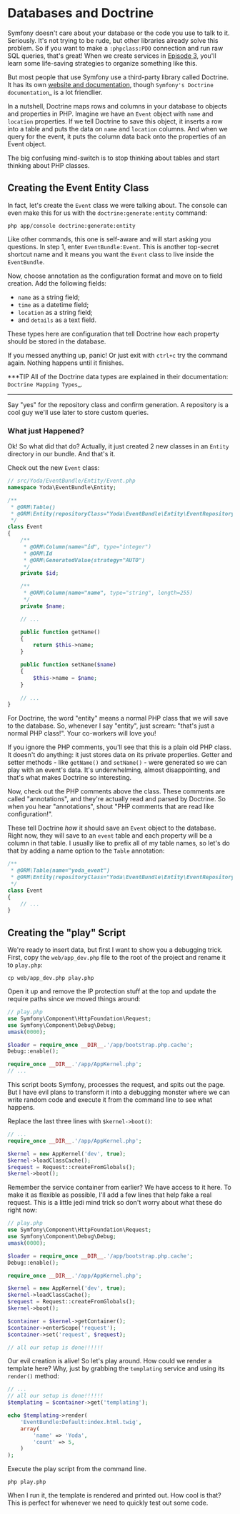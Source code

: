 # Databases and Doctrine

Symfony doesn't care about your database or the code you use to talk to it.
Seriously. It's not trying to be rude, but other libraries already solve
this problem. So if you want to make a `:phpclass:PDO` connection and run
raw SQL queries, that's great! When we create services in [Episode 3][Episode 3], you'll
learn some life-saving strategies to organize something like this.

But most people that use Symfony use a third-party library called Doctrine.
It has its own [website and documentation][website and documentation], though `Symfony's Doctrine documentation`_
is a lot friendlier.

In a nutshell, Doctrine maps rows and columns in your database to objects
and properties in PHP. Imagine we have an `Event` object with `name`
and `location` properties. If we tell Doctrine to save this object, it
inserts a row into a table and puts the data on `name` and `location`
columns. And when we query for the event, it puts the column data back onto
the properties of an Event object.

The big confusing mind-switch is to stop thinking about tables and start thinking
about PHP classes.

## Creating the Event Entity Class

In fact, let's create the `Event` class we were talking about. The console
can even make this for us with the `doctrine:generate:entity` command:

```terminal
php app/console doctrine:generate:entity
```

Like other commands, this one is self-aware and will start asking you questions.
In step 1, enter `EventBundle:Event`. This is another top-secret shortcut
name and it means you want the `Event` class to live inside the `EventBundle`.

Now, choose annotation as the configuration format and move on to field
creation. Add the following fields:

* `name` as a string field;
* `time` as a datetime field;
* `location` as a string field;
* and `details` as a text field.

These types here are configuration that tell Doctrine how each property should
be stored in the database.

If you messed anything up, panic! Or just exit with `ctrl+c` try the command
again. Nothing happens until it finishes.

***TIP
All of the Doctrine data types are explained in their documentation:
`Doctrine Mapping Types`_.
***

Say "yes" for the repository class and confirm generation. A repository is
a cool guy we'll use later to store custom queries.

### What just Happened?

Ok! So what did that do? Actually, it just created 2 new classes in an `Entity`
directory in our bundle. And that's it.

Check out the new `Event` class:

```php
// src/Yoda/EventBundle/Entity/Event.php
namespace Yoda\EventBundle\Entity;

/**
 * @ORM\Table()
 * @ORM\Entity(repositoryClass="Yoda\EventBundle\Entity\EventRepository")
 */    
class Event
{
    /**
     * @ORM\Column(name="id", type="integer")
     * @ORM\Id
     * @ORM\GeneratedValue(strategy="AUTO")
     */
    private $id;

    /**
     * @ORM\Column(name="name", type="string", length=255)
     */
    private $name;

    // ...

    public function getName()
    {
        return $this->name;
    }

    public function setName($name)
    {
        $this->name = $name;
    }
    
    // ...
}
```

For Doctrine, the word "entity" means a normal PHP class that we will save
to the database. So, whenever I say "entity", just scream: "that's just
a normal PHP class!". Your co-workers will love you!

If you ignore the PHP comments, you'll see that this is a plain old PHP class.
It doesn't do anything: it just stores data on its private properties. Getter
and setter methods - like `getName()` and `setName()` - were generated
so we can play with an event's data. It's underwhelming, almost disappointing,
and that's what makes Doctrine so interesting.

Now, check out the PHP comments above the class. These comments are called
"annotations", and they're actually read and parsed by Doctrine. So when
you hear "annotations", shout "PHP comments that are read like configuration!".

These tell Doctrine *how* it should save an `Event` object to the database.
Right now, they will save to an `event` table and each property will be
a column in that table. I usually like to prefix all of my table names, so
let's do that by adding a name option to the `Table` annotation:

```php
/**
 * @ORM\Table(name="yoda_event")
 * @ORM\Entity(repositoryClass="Yoda\EventBundle\Entity\EventRepository")
 */    
class Event
{
    // ...
}
```

## Creating the "play" Script

We're ready to insert data, but first I want to show you a debugging trick.
First, copy the `web/app_dev.php` file to the root of the project and
rename it to `play.php`:

```terminal
cp web/app_dev.php play.php
```

Open it up and remove the IP protection stuff at the top and update the require
paths since we moved things around:

```php
// play.php
use Symfony\Component\HttpFoundation\Request;
use Symfony\Component\Debug\Debug;
umask(0000);

$loader = require_once __DIR__.'/app/bootstrap.php.cache';
Debug::enable();

require_once __DIR__.'/app/AppKernel.php';
// ...
```

This script boots Symfony, processes the request, and spits out the page.
But I have evil plans to transform it into a debugging monster where we can
write random code and execute it from the command line to see what happens.

Replace the last three lines with `$kernel->boot()`:

```php
// ...
require_once __DIR__.'/app/AppKernel.php';

$kernel = new AppKernel('dev', true);
$kernel->loadClassCache();
$request = Request::createFromGlobals();
$kernel->boot();
```

Remember the service container from earlier? We have access to it here. To
make it as flexible as possible, I'll add a few lines that help fake a real
request. This is a little jedi mind trick so don't worry about what these
do right now:

```php
// play.php
use Symfony\Component\HttpFoundation\Request;
use Symfony\Component\Debug\Debug;
umask(0000);

$loader = require_once __DIR__.'/app/bootstrap.php.cache';
Debug::enable();

require_once __DIR__.'/app/AppKernel.php';

$kernel = new AppKernel('dev', true);
$kernel->loadClassCache();
$request = Request::createFromGlobals();
$kernel->boot();

$container = $kernel->getContainer();
$container->enterScope('request');
$container->set('request', $request);

// all our setup is done!!!!!!
```

Our evil creation is alive! So let's play around. How could we render a template
here? Why, just by grabbing the `templating` service and using its `render()`
method:

```php
// ...
// all our setup is done!!!!!!
$templating = $container->get('templating');

echo $templating->render(
    'EventBundle:Default:index.html.twig',
    array(
        'name' => 'Yoda',
        'count' => 5,
    )
);
```

Execute the play script from the command line.

```terminal
php play.php
```

When I run it, the template is rendered and printed out. How cool is that?
This is perfect for whenever we need to quickly test out some code.

[Symfony's Doctrine documentation]: http://symfony.com/doc/current/book/doctrine.html
[website and documentation]: http://docs.doctrine-project.org/projects/doctrine-orm/en/latest/index.html
[Episode 3]: http://knpuniversity.com/screencast/symfony2-ep3/services
[Doctrine Mapping Types]: http://docs.doctrine-project.org/projects/doctrine-orm/en/latest/reference/basic-mapping.html#doctrine-mapping-types
